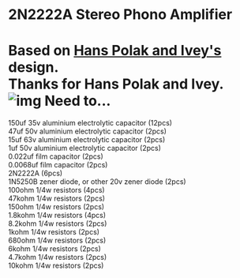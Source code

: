 2N2222A Stereo Phono Amplifier
=======
Based on [Hans Polak and Ivey's](https://www.diyaudio.com/community/threads/2n2222a-phono-preamp.158918/post-6392737) design. <br>
Thanks for Hans Polak and Ivey.
![img](https://www.diyaudio.com/community/attachments/_mg_2731-jpg.1230783/)
Need to...
======
150uf 35v aluminium electrolytic capacitor (12pcs)<br>
47uf 50v aluminium electrolytic capacitor (2pcs)<br>
15uf 63v aluminium electrolytic capacitor (2pcs)<br>
1uf 50v aluminium electrolytic capacitor (2pcs)<br>
0.022uf film capacitor (2pcs)<br>
0.0068uf film capacitor (2pcs)<br>
2N2222A (6pcs)<br>
1N5250B zener diode, or other 20v zener diode (2pcs)<br>
100ohm 1/4w resistors (4pcs)<br>
47kohm 1/4w resistors (2pcs)<br>
150ohm 1/4w resistors (2pcs)<br>
1.8kohm 1/4w resistors (4pcs)<br>
8.2kohm 1/4w resistors (2pcs)<br>
1kohm 1/4w resistors (2pcs)<br>
680ohm 1/4w resistors (2pcs)<br>
6kohm 1/4w resistors (2pcs)<br>
4.7kohm 1/4w resistors (2pcs)<br>
10kohm 1/4w resistors (2pcs)<br>

